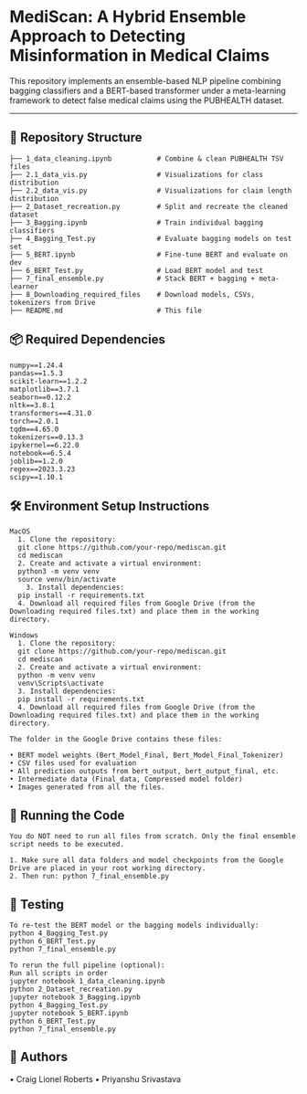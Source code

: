 # MediScan: A Hybrid Ensemble Approach to Detecting Misinformation in Medical Claims

This repository implements an ensemble-based NLP pipeline combining bagging classifiers and a BERT-based transformer under a meta-learning framework to detect false medical claims using the PUBHEALTH dataset.

---

## 📁 Repository Structure

```plaintext
├── 1_data_cleaning.ipynb           # Combine & clean PUBHEALTH TSV files
├── 2.1_data_vis.py                 # Visualizations for class distribution
├── 2.2_data_vis.py                 # Visualizations for claim length distribution
├── 2_Dataset_recreation.py         # Split and recreate the cleaned dataset
├── 3_Bagging.ipynb                 # Train individual bagging classifiers
├── 4_Bagging_Test.py               # Evaluate bagging models on test set
├── 5_BERT.ipynb                    # Fine-tune BERT and evaluate on dev
├── 6_BERT_Test.py                  # Load BERT model and test
├── 7_final_ensemble.py             # Stack BERT + bagging + meta-learner
├── 8_Downloading_required_files    # Download models, CSVs, tokenizers from Drive
├── README.md                       # This file
```

## 📦 Required Dependencies
```plaintext
numpy==1.24.4
pandas==1.5.3
scikit-learn==1.2.2
matplotlib==3.7.1
seaborn==0.12.2
nltk==3.8.1
transformers==4.31.0
torch==2.0.1
tqdm==4.65.0
tokenizers==0.13.3
ipykernel==6.22.0
notebook==6.5.4
joblib==1.2.0
regex==2023.3.23
scipy==1.10.1
```

## 🛠️ Environment Setup Instructions
```plaintext
MacOS
  1. Clone the repository:
  git clone https://github.com/your-repo/mediscan.git
  cd mediscan
  2. Create and activate a virtual environment:
  python3 -m venv venv
  source venv/bin/activate
 	3. Install dependencies:
  pip install -r requirements.txt
  4. Download all required files from Google Drive (from the Downloading required files.txt) and place them in the working directory.
```
```plaintext
Windows
  1. Clone the repository:
  git clone https://github.com/your-repo/mediscan.git
  cd mediscan
  2. Create and activate a virtual environment:
  python -m venv venv
  venv\Scripts\activate
  3. Install dependencies:
  pip install -r requirements.txt
  4. Download all required files from Google Drive (from the Downloading required files.txt) and place them in the working directory.
```

```plaintext
The folder in the Google Drive contains these files:

• BERT model weights (Bert_Model_Final, Bert_Model_Final_Tokenizer)
• CSV files used for evaluation
• All prediction outputs from bert_output, bert_output_final, etc.
• Intermediate data (Final_data, Compressed model folder)
• Images generated from all the files.
```
## 🚀 Running the Code
```plaintext
You do NOT need to run all files from scratch. Only the final ensemble script needs to be executed.

1. Make sure all data folders and model checkpoints from the Google Drive are placed in your root working directory.
2. Then run: python 7_final_ensemble.py
```
## 🧪 Testing
```plaintext
To re-test the BERT model or the bagging models individually:
python 4_Bagging_Test.py
python 6_BERT_Test.py
python 7_final_ensemble.py

To rerun the full pipeline (optional):
Run all scripts in order
jupyter notebook 1_data_cleaning.ipynb
python 2_Dataset_recreation.py
jupyter notebook 3_Bagging.ipynb
python 4_Bagging_Test.py
jupyter notebook 5_BERT.ipynb
python 6_BERT_Test.py
python 7_final_ensemble.py
```

## 🧠 Authors
• Craig Lionel Roberts
• Priyanshu Srivastava
